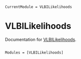 ```@meta
CurrentModule = VLBILikelihoods
```

# VLBILikelihoods

Documentation for [VLBILikelihoods](https://github.com/ptiede/VLBILikelihoods.jl).

```@index
```

```@autodocs
Modules = [VLBILikelihoods]
```
